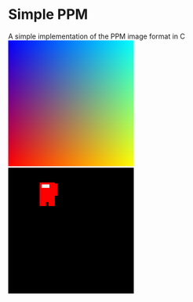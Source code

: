 # Simple PPM
A simple implementation of the PPM image format in C
![Example 1](/data/01.png)
![Example 2](/data/02.png)